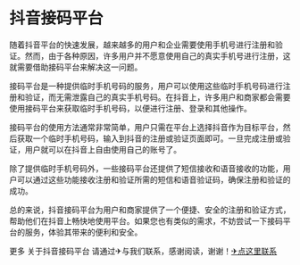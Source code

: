 # 抖音接码平台

随着抖音平台的快速发展，越来越多的用户和企业需要使用手机号进行注册和验证。然而，由于各种原因，许多用户并不愿意使用自己的真实手机号进行注册，这就需要借助接码平台来解决这一问题。

接码平台是一种提供临时手机号码的服务，用户可以使用这些临时手机号码进行注册和验证，而无需泄露自己的真实手机号码。在抖音上，许多用户和商家都会需要使用接码平台来获取临时手机号码，以便进行注册、登录和其他操作。

接码平台的使用方法通常非常简单，用户只需在平台上选择抖音作为目标平台，然后获取一个临时手机号码，输入到抖音的注册或验证页面即可。一旦完成注册或验证，用户就可以在抖音上自由使用自己的账号了。

除了提供临时手机号码外，一些接码平台还提供了短信接收和语音接收的功能，用户可以通过这些功能接收注册和验证所需的短信和语音验证码，确保注册和验证的成功。

总的来说，抖音接码平台为用户和商家提供了一个便捷、安全的注册和验证方式，帮助他们在抖音上畅快地使用平台。如果您也有类似的需求，不妨尝试一下接码平台的服务，体验其带来的便利和安全。

更多 关于抖音接码平台 请通过✈与我们联系，感谢阅读，谢谢！[✈点这里联系](https://ww.k02.cc)